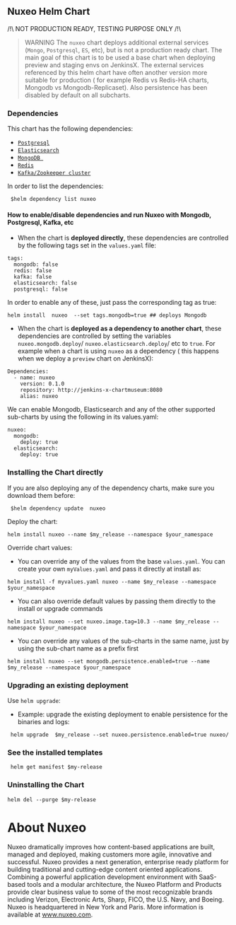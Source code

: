 ## Nuxeo Helm Chart
/!\ NOT PRODUCTION READY, TESTING PURPOSE ONLY /!\

>WARNING
The `nuxeo` chart deploys additional external services (`Mongo`, `Postgresql`, `ES`, etc), but is not a production ready chart.  The main goal of this chart is to be used a base chart when deploying preview and staging envs on JenkinsX. The external services referenced by this helm chart have often another version more suitable for production ( for example Redis vs Redis-HA charts, Mongodb vs Mongodb-Replicaset). Also persistence has been disabled by default on all subcharts.
 ### Dependencies
 
 This chart has the following dependencies:
 - [`Postgresql`](https://github.com/helm/charts/blob/master/stable/postgresql/values.yaml) 
 - [`Elasticsearch`](https://github.com/helm/charts/blob/master/stable/elasticsearch/values.yaml) 
 - [`MongoDB `](https://github.com/helm/charts/blob/master/stable/mongodb/values.yaml) 
 -  [`Redis`](https://github.com/helm/charts/blob/master/stable/redis/values.yaml)
 -  [`Kafka/Zookeeper cluster`](https://github.com/helm/charts/blob/master/incubator/kafka/values.yaml)

In order to list the dependencies:
```console
 $helm dependency list nuxeo
```
 
 #### How to enable/disable dependencies and run Nuxeo with Mongodb, Postgresql, Kafka, etc

- When the chart is **deployed directly**, these dependencies are controlled by the following tags set in the `values.yaml` file:
```code
tags:
  mongodb: false
  redis: false
  kafka: false
  elasticsearch: false
  postgresql: false
```
In order to enable any of these, just pass the corresponding tag as true:
```console
helm install  nuxeo  --set tags.mongodb=true ## deploys Mongodb
```
- When the chart is **deployed as a dependency to another chart**, these dependencies are controlled by setting the variables `nuxeo.mongodb.deploy`/ `nuxeo.elasticsearch.deploy`/ etc to `true`. 
For example when a chart is using `nuxeo` as a dependency ( this happens when we deploy a `preview` chart on JenkinsX):
```code
Dependencies:
  - name: nuxeo
    version: 0.1.0
    repository: http://jenkins-x-chartmuseum:8080
    alias: nuxeo
```
We can enable Mongodb, Elasticsearch and any of the other supported sub-charts by using the following in its values.yaml:
```code
nuxeo:
  mongodb:
    deploy: true 
  elasticsearch:
    deploy: true
```

### Installing the Chart directly
If you are also deploying any of the dependency charts, make sure you download them before: 

```console
 $helm dependency update  nuxeo
```
Deploy the chart:
```console
helm install nuxeo --name $my_release --namespace $your_namespace
```
Override chart values:
- You can override any of the values from the base `values.yaml`. You can create your own `myValues.yaml` and pass it directly at install as:

```console
helm install -f myvalues.yaml nuxeo --name $my_release --namespace $your_namespace
```
 - You can also override default values by passing them directly to the install or upgrade commands
 ```console
helm install nuxeo --set nuxeo.image.tag=10.3 --name $my_release --namespace $your_namespace
```
- You can override any values of the sub-charts in the same name, just by using the sub-chart name as a prefix first 
 ```console
helm install nuxeo --set mongodb.persistence.enabled=true --name $my_release --namespace $your_namespace
```
### Upgrading an existing deployment
Use `helm upgrade`: 
- Example: upgrade the existing deployment to enable persistence for the binaries and logs:

```console
 helm upgrade  $my_release --set nuxeo.persistence.enabled=true nuxeo/ 
```
### See the installed templates
```console
 helm get manifest $my-release
```

### Uninstalling the Chart
```console
helm del --purge $my-release
```

# About Nuxeo

Nuxeo dramatically improves how content-based applications are built, managed and deployed, making customers more agile, innovative and successful. Nuxeo provides a next generation, enterprise ready platform for building 
traditional and cutting-edge content oriented applications. Combining a powerful application development environment with SaaS-based tools and a modular architecture, the Nuxeo Platform and Products provide clear business 
value to some of the most recognizable brands including Verizon, Electronic Arts, Sharp, FICO, the U.S. Navy, and Boeing. Nuxeo is headquartered in New York and Paris. More information is available at www.nuxeo.com.


